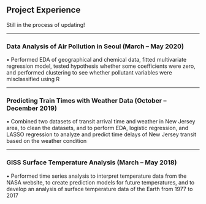 ## Project Experience
  Still in the process of updating!
  
---

### Data Analysis of Air Pollution in Seoul (March – May 2020)
• Performed EDA of geographical and chemical data, fitted multivariate regression model, tested hypothesis whether
some coefficients were zero, and performed clustering to see whether pollutant variables were misclassified using R

---

### Predicting Train Times with Weather Data (October – December 2019)
• Combined two datasets of transit arrival time and weather in New Jersey area, to clean the datasets, and to perform
EDA, logistic regression, and LASSO regression to analyze and predict time delays of New Jersey transit based on
the weather condition

---

### GISS Surface Temperature Analysis (March – May 2018)
• Performed time series analysis to interpret temperature data from the NASA website, to create prediction models for
future temperatures, and to develop an analysis of surface temperature data of the Earth from 1977 to 2017
